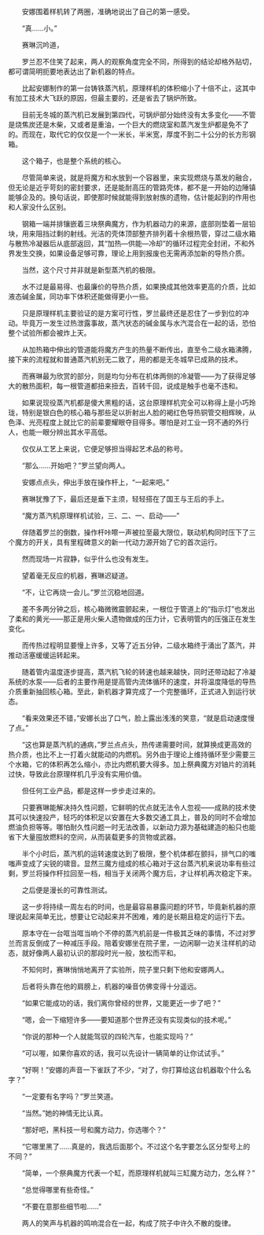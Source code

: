 　　安娜围着样机转了两圈，准确地说出了自己的第一感受。

　　“真……小。”

　　赛琳沉吟道，

　　罗兰忍不住笑了起来，两人的观察角度完全不同，所得到的结论却格外贴切，都可谓简明扼要地表达出了新机器的特点。

　　比起安娜制作的第一台铸铁蒸汽机，原理样机的体积缩小了十倍不止，这其中有加工技术大飞跃的原因，但最主要的，还是省去了锅炉所致。

　　目前无冬城的蒸汽机已发展到第四代，可锅炉部分始终没有太多变化——不管是烧焦炭还是木柴，又或者是重油，一个巨大的燃烧室和蒸汽发生炉都是免不了的。而现在，取代它的仅仅是一个一米长，半米宽，厚度不到二十公分的长方形钢箱。

　　这个箱子，也是整个系统的核心。

　　尽管简单来说，就是将魔方和水放到一个容器里，来实现燃烧与蒸发的融合，但无论是近乎苛刻的密封要求，还是能耐高压的管路壳体，都不是一开始的边陲镇能够企及的。换句话说，即使那时候就能得到放射族的遗物，估计能起到的作用也和人家没什么区别。

　　钢箱一端并排镶嵌着三块祭典魔方，作为机器动力的来源，底部则垫着一层铅块，用来阻挡过剩的射线。光洁的壳体顶部整齐排列着十余根热管，穿过二级水箱与散热冷凝器后从底部返回，其“加热—供能—冷却”的循环过程完全封闭，不和外界发生交换，如果设备足够可靠，理论上用到报废也无需再添加新的导热介质。

　　当然，这个尺寸并非就是新型蒸汽机的极限。

　　水不过是最易得、也最廉价的导热介质，如果换成其他效率更高的介质，比如液态碱金属，同功率下体积还能做得更小一些。

　　只是原理样机主要验证的是方案可行性，罗兰最终还是忍住了一步到位的冲动。毕竟万一发生过热泄露事故，蒸汽状态的碱金属与水汽混合在一起的话，恐怕整个试验所都会被炸上天。

　　从加热箱中伸出的管道能将魔方产生的热量不断传出，直至令二级水箱沸腾，接下来的流程就和普通蒸汽机别无二致了，用的都是无冬城早已成熟的技术。

　　而赛琳最为欣赏的部分，则是均匀分布在机体两侧的冷凝管——为了获得足够大的散热面积，每一根管道都扭来扭去，百转千回，说成是触手也毫不违和。

　　如果说现役蒸汽机都是傻大黑粗的话，这台原理样机完全可以称得上是小巧玲珑，特别是银白色的核心箱与那些足以折射出人脸的褐红色导热铜管交相辉映，从色泽、光亮程度上就比它的前辈要耀眼夺目得多。哪怕是对工业一窍不通的外行人，也能一眼分辨出其水平高低。

　　仅仅从工艺上来说，它便足够担当得起艺术品的称号。

　　“那么……开始吧？”罗兰望向两人。

　　安娜点点头，伸出手放在操作杆上，“一起来吧。”

　　赛琳犹豫了下，最后还是垂下主须，轻轻搭在了国王与王后的手上。

　　“魔方蒸汽机原理样机试验，三、二、一、启动——”

　　伴随着罗兰的倒数，操作杆咔嚓一声被拉至最大限位，联动机构同时压下了三个魔方的开关，具有里程碑意义的新一代动力源开始了它的首次运行。

　　然而现场一片寂静，似乎什么也没有发生。

　　望着毫无反应的机器，赛琳迟疑道。

　　“不，让它再烧一会儿。”罗兰沉稳地回道。

　　差不多两分钟之后，核心箱微微震颤起来，一根位于管道上的“指示灯”也发出了柔和的黄光——那正是用火柴人遗物做成的压力计，它表明管内的压强正在发生变化。

　　而传热过程明显要慢上许多，又等了近五分钟，二级水箱终于涌出了蒸汽，并推动活塞缓缓运转起来。

　　随着管内温度逐步提高，蒸汽机飞轮的转速也越来越快，同时还带动起了冷凝系统的水泵——后者的主要作用是提高管内流体循环的速度，并将温度降低的导热介质重新抽回核心箱。至此，新机器才算完成了一个完整循环，正式进入到运行状态。

　　“看来效果还不错，”安娜长出了口气，脸上露出浅浅的笑意，“就是启动速度慢了点。”

　　“这也算是蒸汽机的通病，”罗兰点点头，热传递需要时间，就算换成更高效的热介质，也比不上一打着火就能动的内燃机。另外由于理论上维持循环至少需要三个水箱，它的体积再怎么缩小，亦比内燃机要大得多。加上祭典魔方对铀片的消耗过快，导致此台原理样机几乎没有实用价值。

　　但任何工业产品，都是这样一步步走过来的。

　　只要赛琳能解决持久性问题，它鲜明的优点就无法令人忽视——成熟的技术使其可以快速投产，轻巧的体积足以安置在大多数交通工具上，普及的同时不会增加燃油负担等等。哪怕耐久性问题一时无法改善，以新动力源为基础建造的船只也能省下大量囤放燃料的空间，从而装载更多的货物或武器。

　　半个小时后，蒸汽机的运转速度达到了极限，整个机体都在颤抖，排气口的嗤嗤声变成了尖锐的啸音。显然三魔方组成的核心箱对于这台蒸汽机来说功率有些过剩，罗兰将操作杆拉回至一档，相当于关闭两个魔方后，才让样机再次稳定下来。

　　之后便是漫长的可靠性测试。

　　这一步将持续一周左右的时间，也是最容易暴露问题的环节，毕竟新机器的原理说起来简单无比，想要让它动起来并不困难，难的是长期且稳定的运行下去。

　　原本守在一台哐当哐当响个不停的蒸汽机前是一件极其乏味的事情，不过对罗兰而言反倒成了一种减压手段。陪着安娜坐在院子里，一边闲聊一边关注样机的动态，就好像两人最初认识的那段时光一般，放松而平和。

　　不知何时，赛琳悄悄地离开了实验所，院子里只剩下他和安娜两人。

　　后者将头靠在他的肩膀上，机器的噪音仿佛变得十分遥远。

　　“如果它能成功的话，我们离你曾经的世界，又能更近一步了吧？”

　　“嗯，会一下缩短许多——要知道那个世界还没有实现类似的技术呢。”

　　“你说的那种一个人就能驾驭的四轮汽车，也能实现吗？”

　　“可以喔，如果你喜欢的话，我可以先设计一辆简单的让你试试手。”

　　“好啊！”安娜的声音一下雀跃了不少，“对了，你打算给这台机器取个什么名字？”

　　“一定要有名字吗？”罗兰笑道。

　　“当然。”她的神情无比认真。

　　“那好吧，黑科技一号和魔方动力，你选哪个？”

　　“它哪里黑了……真是的，我选后面那个。不过这个名字要怎么区分型号上的不同？”

　　“简单，一个祭典魔方代表一个缸，而原理样机就叫三缸魔方动力，怎么样？”

　　“总觉得哪里有些奇怪。”

　　“不要在意那些细节啦……”

　　两人的笑声与机器的鸣响混合在一起，构成了院子中许久不散的旋律。
